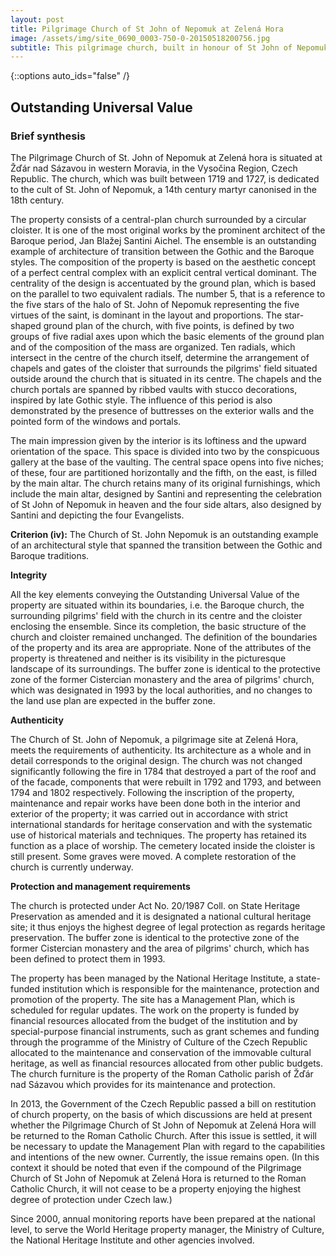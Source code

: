 ```yaml
---
layout: post
title: Pilgrimage Church of St John of Nepomuk at Zelená Hora
image: /assets/img/site_0690_0003-750-0-20150518200756.jpg
subtitle: This pilgrimage church, built in honour of St John of Nepomuk, stands at Zelená Hora, not far from Ždár nad Sázavou in Moravia. Constructed at the beginning of the 18th century on a star-shaped plan, it is the most unusual work by the great architect Jan Blazej Santini, whose highly original style falls between neo-Gothic and Baroque.
---
```


{::options auto_ids="false" /}

## Outstanding Universal Value

### Brief synthesis

The Pilgrimage Church of St. John of Nepomuk at Zelená hora is situated at Žďár nad Sázavou in western Moravia, in the Vysočina Region, Czech Republic. The church, which was built between 1719 and 1727, is dedicated to the cult of St. John of Nepomuk, a 14th century martyr canonised in the 18th century.

The property consists of a central-plan church surrounded by a circular cloister. It is one of the most original works by the prominent architect of the Baroque period, Jan Blažej Santini Aichel. The ensemble is an outstanding example of architecture of transition between the Gothic and the Baroque styles. The composition of the property is based on the aesthetic concept of a perfect central complex with an explicit central vertical dominant. The centrality of the design is accentuated by the ground plan, which is based on the parallel to two equivalent radials. The number 5, that is a reference to the five stars of the halo of St. John of Nepomuk representing the five virtues of the saint, is dominant in the layout and proportions. The star-shaped ground plan of the church, with five points, is defined by two groups of five radial axes upon which the basic elements of the ground plan and of the composition of the mass are organized. Ten radials, which intersect in the centre of the church itself, determine the arrangement of chapels and gates of the cloister that surrounds the pilgrims' field situated outside around the church that is situated in its centre. The chapels and the church portals are spanned by ribbed vaults with stucco decorations, inspired by late Gothic style. The influence of this period is also demonstrated by the presence of buttresses on the exterior walls and the pointed form of the windows and portals.

The main impression given by the interior is its loftiness and the upward orientation of the space. This space is divided into two by the conspicuous gallery at the base of the vaulting. The central space opens into five niches; of these, four are partitioned horizontally and the fifth, on the east, is filled by the main altar. The church retains many of its original furnishings, which include the main altar, designed by Santini and representing the celebration of St John of Nepomuk in heaven and the four side altars, also designed by Santini and depicting the four Evangelists.

**Criterion (iv):** The Church of St. John Nepomuk is an outstanding example of an architectural style that spanned the transition between the Gothic and Baroque traditions.

**Integrity**

All the key elements conveying the Outstanding Universal Value of the property are situated within its boundaries, i.e. the Baroque church, the surrounding pilgrims' field with the church in its centre and the cloister enclosing the ensemble. Since its completion, the basic structure of the church and cloister remained unchanged. The definition of the boundaries of the property and its area are appropriate. None of the attributes of the property is threatened and neither is its visibility in the picturesque landscape of its surroundings. The buffer zone is identical to the protective zone of the former Cistercian monastery and the area of pilgrims' church, which was designated in 1993 by the local authorities, and no changes to the land use plan are expected in the buffer zone.

**Authenticity**

The Church of St. John of Nepomuk, a pilgrimage site at Zelená Hora, meets the requirements of authenticity. Its architecture as a whole and in detail corresponds to the original design. The church was not changed significantly following the fire in 1784 that destroyed a part of the roof and of the facade, components that were rebuilt in 1792 and 1793, and between 1794 and 1802 respectively. Following the inscription of the property, maintenance and repair works have been done both in the interior and exterior of the property; it was carried out in accordance with strict international standards for heritage conservation and with the systematic use of historical materials and techniques. The property has retained its function as a place of worship. The cemetery located inside the cloister is still present. Some graves were moved. A complete restoration of the church is currently underway.

**Protection and management requirements**

The church is protected under Act No. 20/1987 Coll. on State Heritage Preservation as amended and it is designated a national cultural heritage site; it thus enjoys the highest degree of legal protection as regards heritage preservation. The buffer zone is identical to the protective zone of the former Cistercian monastery and the area of pilgrims' church, which has been defined to protect them in 1993.

The property has been managed by the National Heritage Institute, a state-funded institution which is responsible for the maintenance, protection and promotion of the property. The site has a Management Plan, which is scheduled for regular updates. The work on the property is funded by financial resources allocated from the budget of the institution and by special-purpose financial instruments, such as grant schemes and funding through the programme of the Ministry of Culture of the Czech Republic allocated to the maintenance and conservation of the immovable cultural heritage, as well as financial resources allocated from other public budgets. The church furniture is the property of the Roman Catholic parish of Žďár nad Sázavou which provides for its maintenance and protection.

In 2013, the Government of the Czech Republic passed a bill on restitution of church property, on the basis of which discussions are held at present whether the Pilgrimage Church of St John of Nepomuk at Zelená Hora will be returned to the Roman Catholic Church. After this issue is settled, it will be necessary to update the Management Plan with regard to the capabilities and intentions of the new owner. Currently, the issue remains open. (In this context it should be noted that even if the compound of the Pilgrimage Church of St John of Nepomuk at Zelená Hora is returned to the Roman Catholic Church, it will not cease to be a property enjoying the highest degree of protection under Czech law.)

Since 2000, annual monitoring reports have been prepared at the national level, to serve the World Heritage property manager, the Ministry of Culture, the National Heritage Institute and other agencies involved.
